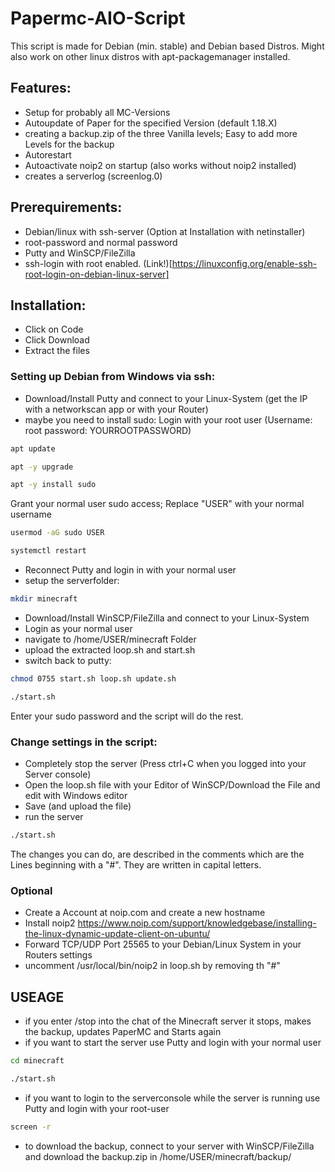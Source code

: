 # Papermc-AIO-Script
This script is made for Debian (min. stable) and Debian based Distros. Might also work on other linux distros with apt-packagemanager installed.

## Features:
- Setup for probably all MC-Versions
- Autoupdate of Paper for the specified Version (default 1.18.X)
- creating a backup.zip of the three Vanilla levels; Easy to add more Levels for the backup
- Autorestart
- Autoactivate noip2 on startup (also works without noip2 installed)
- creates a serverlog (screenlog.0)

## Prerequirements:
- Debian/linux with ssh-server (Option at Installation with netinstaller)
- root-password and normal password
- Putty and WinSCP/FileZilla
- ssh-login with root enabled. (Link!)[https://linuxconfig.org/enable-ssh-root-login-on-debian-linux-server]

## Installation:
- Click on Code
- Click Download
- Extract the files

### Setting up Debian from Windows via ssh:
- Download/Install Putty and connect to your Linux-System (get the IP with a networkscan app or with your Router)
- maybe you need to install sudo:
Login with your root user (Username: root password: YOURROOTPASSWORD)
```bash
apt update
```
```bash
apt -y upgrade
```
```bash
apt -y install sudo
```
Grant your normal user sudo access; Replace "USER" with your normal username
```bash
usermod -aG sudo USER
```
```bash
systemctl restart
```
- Reconnect Putty and login in with your normal user
- setup the serverfolder:
```bash
mkdir minecraft
```
- Download/Install WinSCP/FileZilla and connect to your Linux-System
- Login as your normal user
- navigate to /home/USER/minecraft Folder
- upload the extracted loop.sh and start.sh
- switch back to putty:
```bash
chmod 0755 start.sh loop.sh update.sh
```
```bash
./start.sh
```
Enter your sudo password and the script will do the rest. 
### Change settings in the script:
- Completely stop the server (Press ctrl+C when you logged into your Server console)
- Open the loop.sh file with your Editor of WinSCP/Download the File and edit with Windows editor
- Save (and upload the file)
- run the server
```bash
./start.sh
```
The changes you can do, are described in the comments which are the Lines beginning with a "#". They are written in capital letters.

### Optional
- Create a Account at noip.com and create a new hostname
- Install noip2 https://www.noip.com/support/knowledgebase/installing-the-linux-dynamic-update-client-on-ubuntu/
- Forward TCP/UDP Port 25565 to your Debian/Linux System in your Routers settings
- uncomment /usr/local/bin/noip2 in loop.sh by removing th "#"

## USEAGE
- if you enter /stop into the chat of the Minecraft server it stops, makes the backup, updates PaperMC and Starts again
- if you want to start the server use Putty and login with your normal user
```bash
cd minecraft
```
```bash
./start.sh
```
- if you want to login to the serverconsole while the server is running use Putty and login with your root-user
```bash
screen -r
```
- to download the backup, connect to your server with WinSCP/FileZilla and download the backup.zip in /home/USER/minecraft/backup/
